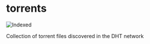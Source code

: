 torrents 
========
![Indexed](https://img.shields.io/badge/indexed-64847-blue)

Collection of torrent files discovered in the DHT network
